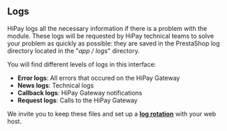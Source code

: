 ## Logs

HiPay logs all the necessary information if there is a problem with the module.
These logs will be requested by HiPay technical teams to solve your problem
as quickly as possible: they are saved in the PrestaShop log directory located in the  "_app / logs_" directory.

You will find different levels of logs in this interface:

- **Error logs**: All errors that occured on the HiPay Gateway
- **News logs**: Technical logs
- **Callback logs**: HiPay Gateway notifications
- **Request logs**: Calls to the HiPay Gateway

We invite you to keep these files and set up a [**log rotation**](https://en.wikipedia.org/wiki/Log_rotation)  with your web host.

